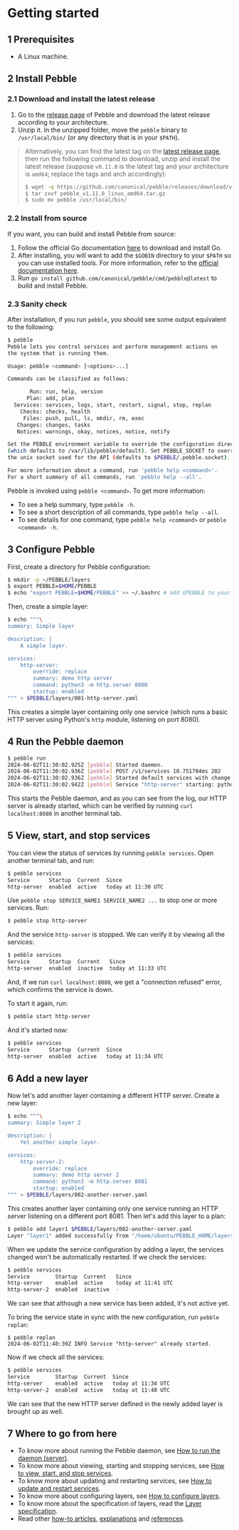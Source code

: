 # Getting started

## 1 Prerequisites

- A Linux machine.

## 2 Install Pebble

### 2.1 Download and install the latest release

1. Go to the [release page](https://github.com/canonical/pebble/releases) of Pebble and download the latest release according to your architecture.
2. Unzip it. In the unzipped folder, move the `pebble` binary to `/usr/local/bin/` (or any directory that is in your `$PATH`).

> Alternatively, you can find the latest tag on the [latest release page](https://github.com/canonical/pebble/releases/latest), then run the following command to download, unzip and install the latest release (suppose `v0.11.0` is the latest tag and your architecture is `amd64`; replace the tags and arch accordingly):
> 
> ```bash
> $ wget -q https://github.com/canonical/pebble/releases/download/v1.11.0/pebble_v1.11.0_linux_amd64.tar.gz
> $ tar zxvf pebble_v1.11.0_linux_amd64.tar.gz
> $ sudo mv pebble /usr/local/bin/
> ```

### 2.2 Install from source

If you want, you can build and install Pebble from source:

1. Follow the official Go documentation [here](https://go.dev/doc/install) to download and install Go.
2. After installing, you will want to add the `$GOBIN` directory to your `$PATH` so you can use installed tools. For more information, refer to the [official documentation here](https://go.dev/doc/install/source#environment).
3. Run `go install github.com/canonical/pebble/cmd/pebble@latest` to build and install Pebble.

### 2.3 Sanity check

After installation, if you run `pebble`, you should see some output equivalent to the following:

```bash
$ pebble
Pebble lets you control services and perform management actions on
the system that is running them.

Usage: pebble <command> [<options>...]

Commands can be classified as follows:

       Run: run, help, version
      Plan: add, plan
  Services: services, logs, start, restart, signal, stop, replan
    Checks: checks, health
     Files: push, pull, ls, mkdir, rm, exec
   Changes: changes, tasks
   Notices: warnings, okay, notices, notice, notify

Set the PEBBLE environment variable to override the configuration directory
(which defaults to /var/lib/pebble/default). Set PEBBLE_SOCKET to override
the unix socket used for the API (defaults to $PEBBLE/.pebble.socket).

For more information about a command, run 'pebble help <command>'.
For a short summary of all commands, run 'pebble help --all'.
```

Pebble is invoked using `pebble <command>`. To get more information:

- To see a help summary, type `pebble -h`.
- To see a short description of all commands, type `pebble help --all`.
- To see details for one command, type `pebble help <command>` or `pebble <command> -h`.

## 3 Configure Pebble

First, create a directory for Pebble configuration:

```bash
$ mkdir -p ~/PEBBLE/layers
$ export PEBBLE=$HOME/PEBBLE
$ echo "export PEBBLE=$HOME/PEBBLE" >> ~/.bashrc # add $PEBBLE to your bashrc
```

Then, create a simple layer:

```bash
$ echo """\
summary: Simple layer

description: |
    A simple layer.

services:
    http-server:
        override: replace
        summary: demo http server
        command: python3 -m http.server 8080
        startup: enabled
""" > $PEBBLE/layers/001-http-server.yaml
```

This creates a simple layer containing only one service (which runs a basic HTTP server using Python's `http` module, listening on port 8080).

## 4 Run the Pebble daemon

```bash
$ pebble run
2024-06-02T11:30:02.925Z [pebble] Started daemon.
2024-06-02T11:30:02.936Z [pebble] POST /v1/services 10.751704ms 202
2024-06-02T11:30:02.936Z [pebble] Started default services with change 77.
2024-06-02T11:30:02.942Z [pebble] Service "http-server" starting: python3 -m http.server 8080
```

This starts the Pebble daemon, and as you can see from the log, our HTTP server is already started, which can be verified by running `curl localhost:8080` in another terminal tab.

## 5 View, start, and stop services

You can view the status of services by running `pebble services`. Open another terminal tab, and run:

```bash
$ pebble services
Service      Startup  Current  Since
http-server  enabled  active   today at 11:30 UTC
```

Use `pebble stop SERVICE_NAME1 SERVICE_NAME2 ...` to stop one or more services. Run:

```bash
$ pebble stop http-server
```

And the service `http-server` is stopped. We can verify it by viewing all the services:

```bash
$ pebble services
Service      Startup  Current   Since
http-server  enabled  inactive  today at 11:33 UTC
```

And, if we run `curl localhost:8080`, we get a "connection refused" error, which confirms the service is down.

To start it again, run:

```bash
$ pebble start http-server
```

And it's started now:

```bash
$ pebble services
Service      Startup  Current  Since
http-server  enabled  active   today at 11:34 UTC
```

## 6 Add a new layer

Now let's add another layer containing a different HTTP server. Create a new layer:

```bash
$ echo """\
summary: Simple layer 2

description: |
    Yet another simple layer.

services:
    http-server-2:
        override: replace
        summary: demo http server 2
        command: python3 -m http.server 8081
        startup: enabled
""" > $PEBBLE/layers/002-another-server.yaml
```

This creates another layer containing only one service running an HTTP server listening on a different port 8081. Then let's add this layer to a plan:

```bash
$ pebble add layer1 $PEBBLE/layers/002-another-server.yaml
Layer "layer1" added successfully from "/home/ubuntu/PEBBLE_HOME/layers/002-another-server.yaml"
```

When we update the service configuration by adding a layer, the services changed won't be automatically restarted. If we check the services:

```bash
$ pebble services
Service        Startup  Current   Since
http-server    enabled  active    today at 11:41 UTC
http-server-2  enabled  inactive  -
```

We can see that although a new service has been added, it's not active yet.

To bring the service state in sync with the new configuration, run `pebble replan`:

```
$ pebble replan
2024-06-02T11:40:39Z INFO Service "http-server" already started.
```

Now if we check all the services:

```bash
$ pebble services
Service        Startup  Current  Since
http-server    enabled  active   today at 11:34 UTC
http-server-2  enabled  active   today at 11:40 UTC
```

We can see that the new HTTP server defined in the newly added layer is brought up as well.

## 7 Where to go from here

- To know more about running the Pebble daemon, see [How to run the daemon (server)](../how-to/run-the-daemon.md).
- To know more about viewing, starting and stopping services, see [How to view, start, and stop services](../how-to/view-start-stop-services.md).
- To know more about updating and restarting services, see [How to update and restart services](../how-to/update-restart-services.md).
- To know more about configuring layers, see [How to configure layers](../how-to/configure-layers.md).
- To know more about the specification of layers, read the [Layer specification](../reference/layer-specification.md).
- Read other [how-to articles](../how-to/index.md), [explanations](../explanation/index.md) and [references](../reference/index.md).
